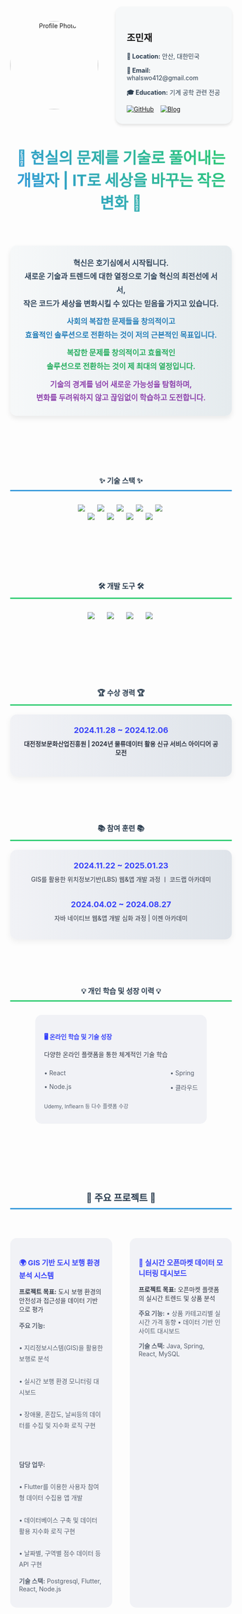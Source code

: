 <div align="center" style="display: flex; justify-content: center; align-items: center; margin-bottom: 40px;">
  <img src="https://cdn-icons-png.flaticon.com/512/11820/11820363.png" alt="Profile Photo" style="width: 200px; height: 200px; border-radius: 50%; object-fit: cover; margin-right: 40px;">
  
  <div style="text-align: left; background-color: #f6f8f9; padding: 25px; border-radius: 15px; box-shadow: 0 4px 6px rgba(0,0,0,0.1);">
    <h2 margin-bottom: 15px;">조민재</h2>
    <p style="color: #2c3e50; margin-bottom: 10px;">
      <strong>📍 Location:</strong> 안산, 대한민국
    </p>
    <p style="color: #2c3e50; margin-bottom: 10px;">
      <strong>📧 Email:</strong> whalswo412@gmail.com
    </p>
    <p style="color: #2c3e50; margin-bottom: 10px;">
      <strong>🎓 Education:</strong> 기계 공학 관련 전공
    </p>
    <div style="display: flex; margin-top: 15px;">
      <a href="https://github.com/whalswo412" target="_blank" style="margin-right: 15px;">
        <img src="https://img.shields.io/badge/GitHub-000000?style=for-the-badge&logo=github&logoColor=white" alt="GitHub">
      </a>
      <a href="https://minjae02.tistory.com/" target="_blank">
        <img src="https://img.shields.io/badge/Blog-FF5500?style=for-the-badge&logo=tistory&logoColor=white" alt="Blog">
      </a>
    </div>
  </div>
</div>

<h1 align="center" style="background: linear-gradient(45deg, #3494E6, #2ecc71); -webkit-background-clip: text; -webkit-text-fill-color: transparent; font-size: 2.5em; margin-bottom: 40px;">
  🌱 현실의 문제를 기술로 풀어내는 개발자 | IT로 세상을 바꾸는 작은 변화 🌱
</h1>
<br>
<br>
<p align="center" style="font-size: 17px; line-height: 1.8; color: #2c3e50; max-width: 900px; margin: 0 auto 50px; background: linear-gradient(to right, #f6f8f9, #e5ebee); padding: 25px; border-radius: 15px; box-shadow: 0 6px 12px rgba(0,0,0,0.08);">
  <strong style="display: block; margin-bottom: 10px; color: #34495e;">
    혁신은 호기심에서 시작됩니다.<br> 새로운 기술과 트렌드에 대한 열정으로 기술 혁신의 최전선에 서서, <br>작은 코드가 세상을 변화시킬 수 있다는 믿음을 가지고 있습니다.
  </strong>
  <strong style="display: block; margin-bottom: 10px; color: #2980b9;">
    사회의 복잡한 문제들을 창의적이고<br> 효율적인 솔루션으로 전환하는 것이 저의 근본적인 목표입니다.
  </strong>
  <strong style="display: block; margin-bottom: 10px; color: #27ae60;">
    복잡한 문제를 창의적이고 효율적인<br> 솔루션으로 전환하는 것이 제 최대의 열정입니다.
  </strong>
  <strong style="display: block; color: #8e44ad;">
    기술의 경계를 넘어 새로운 가능성을 탐험하며, <br>변화를 두려워하지 않고 끊임없이 학습하고 도전합니다.
  </strong>
</p>

<br>
<br>
<h3 align="center" style="margin-top: 50px; color: #2c3e50; border-bottom: 3px solid #3498db; padding-bottom: 10px;">✨ 기술 스택 ✨</h3> <div align="center" style="margin-top: 30px; margin-bottom: 50px;"> <img src="https://img.shields.io/badge/JAVA-2C2C32.svg?style=for-the-badge&logo=OpenJDK&logoColor=white" style="margin: 0 10px;" />&nbsp <img src="https://img.shields.io/badge/spring-2C2C32.svg?style=for-the-badge&logo=spring&logoColor=green" style="margin: 0 10px;" />&nbsp <img src="https://img.shields.io/badge/react-2C2C32.svg?style=for-the-badge&logo=react&logoColor=61DAFB" style="margin: 0 10px;" />&nbsp <img src="https://img.shields.io/badge/node.js-2C2C32.svg?style=for-the-badge&logo=nodedotjs&logoColor=green" style="margin: 0 10px;" />&nbsp <img src="https://img.shields.io/badge/mysql-2C2C32.svg?style=for-the-badge&logo=mysql&logoColor=white" style="margin: 0 10px;" />&nbsp <br><img src="https://img.shields.io/badge/postgresql-2C2C32.svg?style=for-the-badge&logo=postgresql&logoColor=blue" style="margin: 0 10px;" />&nbsp <img src="https://img.shields.io/badge/qgis-2C2C32.svg?style=for-the-badge&logo=qgis&logoColor=green" style="margin: 0 10px;" />&nbsp <img src="https://img.shields.io/badge/jsp-2C2C32.svg?style=for-the-badge&logo=java&logoColor=white" style="margin: 0 10px;" />&nbsp <img src="https://img.shields.io/badge/mybatis-2C2C32.svg?style=for-the-badge&logo=apache&logoColor=red" style="margin: 0 10px;" />&nbsp </div>
&nbsp
<br>
<br>
<h3 align="center" style="margin-top: 50px; color: #2c3e50; border-bottom: 3px solid #2ecc71; padding-bottom: 10px;">🛠 개발 도구 🛠</h3>
<div align="center" style="margin-top: 30px; margin-bottom: 50px;">
  <img src="https://img.shields.io/badge/github-2C2C32.svg?style=for-the-badge&logo=github&logoColor=white" style="margin: 0 10px;" />&nbsp
  <img src="https://img.shields.io/badge/git-2C2C32.svg?style=for-the-badge&logo=git&logoColor=F05032" style="margin: 0 10px;" />&nbsp
  <img src="https://img.shields.io/badge/IntelliJ-2C2C32.svg?style=for-the-badge&logo=intellijidea&logoColor=white" style="margin: 0 10px;" />&nbsp
  <img src="https://img.shields.io/badge/vscode-2C2C32?style=for-the-badge&logo=visualstudiocode&logoColor=007ACC" style="margin: 0 10px;" />&nbsp
</div>
<br>
<br>
<br>
<h3 align="center" style="margin-top: 50px; color: #2c3e50; border-bottom: 3px solid #2ecc71; padding-bottom: 10px;">🏆 수상 경력 🏆</h3> <div align="center" style="background: linear-gradient(to right, #f1f2f6, #dfe4ea); padding: 25px; border-radius: 15px; max-width: 800px; margin: 20px auto; box-shadow: 0 5px 15px rgba(0,0,0,0.06);"> <div style="margin-bottom: 20px;"> <strong style="color: #3742fa; font-size: 18px;">2024.11.28 ~ 2024.12.06</strong> <p style="color: #2f3542; margin-top: 10px;"><strong>대전정보문화산업진흥원 | 2024년 물류데이터 활용 신규 서비스 아이디어 공모전</strong></p> </div> </div>
<br>
<br>
<h3 align="center" style="margin-top: 50px; color: #2c3e50; border-bottom: 3px solid #2ecc71; padding-bottom: 10px;">📚 참여 훈련 📚</h3>
<div align="center" style="background: linear-gradient(to right, #f1f2f6, #dfe4ea); padding: 25px; border-radius: 15px; max-width: 800px; margin: 20px auto; box-shadow: 0 5px 15px rgba(0,0,0,0.06);">
  <div style="margin-bottom: 20px;">
    <strong style="color: #3742fa; font-size: 18px;">2024.11.22 ~ 2025.01.23</strong>
    <p style="color: #2f3542; margin-top: 10px;">GIS를 활용한 위치정보기반(LBS) 웹&앱 개발 과정 ㅣ 코드랩 아카데미</p>
  </div>
<br>
  <div>
    <strong style="color: #3742fa; font-size: 18px;">2024.04.02 ~ 2024.08.27</strong>
    <p style="color: #2f3542; margin-top: 10px;">자바 네이티브 웹&앱 개발 심화 과정 | 이젠 아카데미</p>
  </div>
</div>
  <br>
  <br>
  <h3 align="center" style="margin-top: 50px; color: #2c3e50; border-bottom: 3px solid #2ecc71; padding-bottom: 10px;">💡 개인 학습 및 성장 이력 💡</h3>
<div align="center" style="margin-top: 30px; margin-bottom: 50px; display: flex; justify-content: center; gap: 20px;">
  <div style="background-color: #f1f2f6; padding: 20px; border-radius: 15px; width: 350px; text-align: left;">
  <h4 style="color: #3742fa; margin-bottom: 15px;">🖥️ 온라인 학습 및 기술 성장</h4>
  <p style="color: #2f3542; margin-bottom: 10px;">
    다양한 온라인 플랫폼을 통한 체계적인 기술 학습
  </p>
  <div style="display: flex; justify-content: space-between;">
    <div>
      <p style="color: #57606f; font-size: 14px;">• React</p>
      <p style="color: #57606f; font-size: 14px;">• Node.js</p>
    </div>
    <div>
      <p style="color: #57606f; font-size: 14px;">• Spring</p>
      <p style="color: #57606f; font-size: 14px;">• 클라우드</p>
    </div>
  </div>
  <p style="color: #57606f; font-size: 12px; margin-top: 10px;">
    Udemy, Inflearn 등 다수 플랫폼 수강
  </p>
</div>

</div>
<br>
<br>
<br>
<h2 align="center" style="margin-top: 50px; color: #2c3e50; border-bottom: 3px solid #3498db; padding-bottom: 10px;">🚧 주요 프로젝트 🚧</h2>
<br>
<div align="center" style="margin-top: 30px; margin-bottom: 50px; display: flex; justify-content: center; gap: 20px;">
  <div style="background-color: #f1f2f6; padding: 20px; border-radius: 15px; width: 350px; text-align: left;">
  <h3 style="color: #3742fa; margin-bottom: 15px;">🌍 GIS 기반 도시 보행 환경 분석 시스템</h3>
  <p style="color: #2f3542; margin-bottom: 15px;">
    <strong>프로젝트 목표:</strong> 도시 보행 환경의 안전성과 접근성을 데이터 기반으로 평가
  </p>
  <p style="color: #57606f; font-size: 14px; margin-bottom: 15px; line-height: 1.8;">
    <strong>주요 기능:</strong><br><br>
    • 지리정보시스템(GIS)을 활용한 보행로 분석<br><br>
    • 실시간 보행 환경 모니터링 대시보드<br><br>
    • 장애물, 혼잡도, 날씨등의 데이터를 수집 및 지수화 로직 구현
  </p><br><br>
  <p style="color: #57606f; font-size: 14px; margin-bottom: 15px; line-height: 1.8;">
    <strong>담당 업무:</strong><br><br>
    • Flutter를 이용한 사용자 참여형 데이터 수집용 앱 개발<br><br>
    • 데이터베이스 구축 및 데이터 활용 지수화 로직 구현<br><br>
    • 날짜별, 구역별 점수 데이터 등 API 구현
  </p>
  <p style="color: #57606f; font-size: 14px;">
    <strong>기술 스택:</strong> Postgresql, Flutter, React, Node.js
  </p>
</div>
<br>
<br>


<div style="background-color: #f1f2f6; padding: 20px; border-radius: 15px; width: 350px; text-align: left;">
  <h3 style="color: #3742fa; margin-bottom: 15px;">🤖 실시간 오픈마켓 데이터 모니터링 대시보드</h3>
  <p style="color: #2f3542; margin-bottom: 10px;">
    <strong>프로젝트 목표:</strong> 오픈마켓 플랫폼의 실시간 트렌드 및 상품 분석
  </p>
  <p style="color: #57606f; font-size: 14px; margin-bottom: 10px;">
    <strong>주요 기능:</strong>
    • 상품 카테고리별 실시간 가격 동향
    • 데이터 기반 인사이트 대시보드
  </p>
  <p style="color: #57606f; font-size: 14px;">
    <strong>기술 스택:</strong> Java, Spring, React, MySQL
  </p>
</div>

</div>
<br>
<br>
